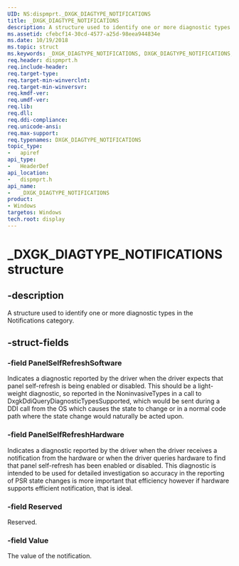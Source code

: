 ```yaml
---
UID: NS:dispmprt._DXGK_DIAGTYPE_NOTIFICATIONS
title: _DXGK_DIAGTYPE_NOTIFICATIONS
description: A structure used to identify one or more diagnostic types in the Notifications category.
ms.assetid: cfebcf14-30cd-4577-a25d-98eea944834e
ms.date: 10/19/2018
ms.topic: struct
ms.keywords: _DXGK_DIAGTYPE_NOTIFICATIONS, DXGK_DIAGTYPE_NOTIFICATIONS,
req.header: dispmprt.h
req.include-header:
req.target-type:
req.target-min-winverclnt:
req.target-min-winversvr:
req.kmdf-ver:
req.umdf-ver:
req.lib:
req.dll:
req.ddi-compliance:
req.unicode-ansi:
req.max-support:
req.typenames: DXGK_DIAGTYPE_NOTIFICATIONS
topic_type:
-	apiref
api_type:
-	HeaderDef
api_location:
-	dispmprt.h
api_name:
-	_DXGK_DIAGTYPE_NOTIFICATIONS
product: 
- Windows
targetos: Windows
tech.root: display
---
```


# _DXGK_DIAGTYPE_NOTIFICATIONS structure

## -description

A structure used to identify one or more diagnostic types in the Notifications category.

## -struct-fields

### -field PanelSelfRefreshSoftware

Indicates a diagnostic reported by the driver when the driver expects that panel self-refresh is being enabled or disabled.  This should be a light-weight diagnostic, so reported in the NoninvasiveTypes in a call to DxgkDdiQueryDiagnosticTypesSupported, which would be sent during a DDI call from the OS which causes the state to change or in a normal code path where the state change would naturally be acted upon.

### -field PanelSelfRefreshHardware

Indicates a diagnostic reported by the driver when the driver receives a notification from the hardware or when the driver queries hardware to find that panel self-refresh has been enabled or disabled.  This diagnostic is intended to be used for detailed investigation so accuracy in the reporting of PSR state changes is more important that efficiency however if hardware supports efficient notification, that is ideal.

### -field Reserved

Reserved.

### -field Value

The value of the notification.


